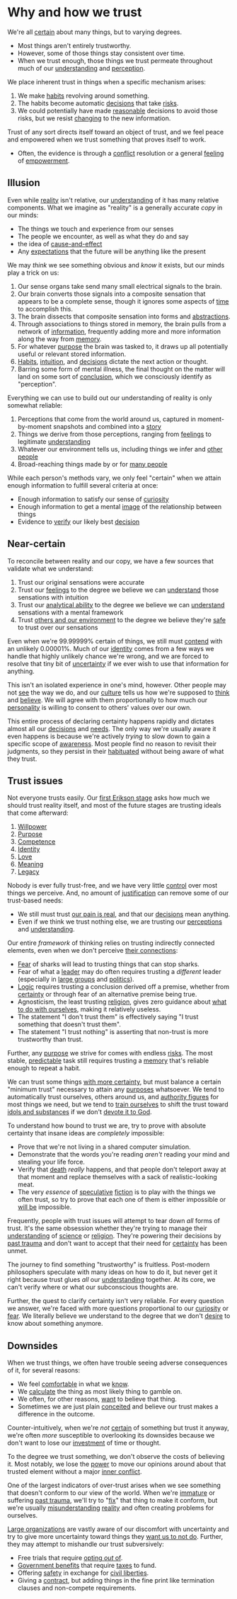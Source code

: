 
# Why and how we trust

We're all [certain](understanding-certainty.md) about many things, but to varying degrees.

- Most things aren't entirely trustworthy.
- However, some of those things stay consistent over time.
- When we trust enough, those things we trust permeate throughout much of our [understanding](understanding.md) and [perception](image.md).

We place inherent trust in things when a specific mechanism arises:

1. We make [habits](habits.md) revolving around something.
2. The habits become automatic [decisions](decisions.md) that take [risks](safety.md).
3. We could potentially have made [reasonable](logic.md) decisions to avoid those risks, but we resist [changing](people-changes.md) to the new information.

Trust of any sort directs itself toward an object of trust, and we feel peace and empowered when we trust something that proves itself to work.

- Often, the evidence is through a [conflict](people-conflicts.md) resolution or a general [feeling](mind-feelings.md) of [empowerment](power.md).

## Illusion

Even while [reality](reality.md) isn't relative, our [understanding](understanding.md) of it has many relative components. What we imagine as "reality" is a generally accurate *copy* in our minds:

- The things we touch and experience from our senses
- The people we encounter, as well as what they do and say
- the idea of [cause-and-effect](science.md)
- Any [expectations](imagination.md) that the future will be anything like the present

We may *think* we see something obvious and *know* it exists, but our minds play a trick on us:

1. Our sense organs take send many small electrical signals to the brain.
2. Our brain converts those signals into a composite sensation that appears to be a complete sense, though it ignores some aspects of [time](datetime.md) to accomplish this.
3. The brain dissects that composite sensation into forms and [abstractions](symbols.md).
4. Through associations to things stored in memory, the brain pulls from a network of [information](information.md), frequently adding more and more information along the way from [memory](mind-memory.md).
5. For whatever [purpose](purpose.md) the brain was tasked to, it draws up all potentially useful or relevant stored information.
6. [Habits](habits.md), [intuition](understanding.md), and [decisions](decisions.md) dictate the next action or thought.
7. Barring some form of mental illness, the final thought on the matter will land on some sort of [conclusion](logic.md), which we consciously identify as "perception".

Everything we can use to build out our understanding of reality is only somewhat reliable:

1. Perceptions that come from the world around us, captured in moment-by-moment snapshots and combined into a [story](stories.md)
2. Things we derive from those perceptions, ranging from [feelings](mind-feelings.md) to legitimate [understanding](understanding.md)
3. Whatever our environment tells us, including things we infer and [other people](people-conversation.md)
4. Broad-reaching things made by or for [many people](groups-member.md)

While each person's methods vary, we only feel "certain" when we attain enough information to fulfill several criteria at once:

- Enough information to satisfy our sense of [curiosity](purpose.md)
- Enough information to get a mental [image](image.md) of the relationship between things
- Evidence to [verify](understanding-certainty.md) our likely best [decision](decisions.md)

## Near-certain

To reconcile between reality and our copy, we have a few sources that validate what we understand:

1. Trust our original sensations were accurate
2. Trust our [feelings](mind-feelings.md) to the degree we believe we can [understand](understanding.md) those sensations with intuition
3. Trust our [analytical ability](logic.md) to the degree we believe we can [understand](understanding.md) sensations with a mental framework
4. Trust [others and our environment](groups-member.md) to the degree we believe they're [safe](safety.md) to trust over our sensations

Even when we're 99.99999% certain of things, we still must [contend](conflicts-inner.md) with an unlikely 0.00001%. Much of our [identity](identity.md) comes from a few ways we handle that highly unlikely chance we're wrong, and we are forced to resolve that tiny bit of [uncertainty](unknown.md) if we ever wish to use that information for anything.

This isn't an isolated experience in one's mind, however. Other people may not [see](understanding.md) the way we do, and our [culture](culture.md) tells us how we're supposed to [think](understanding.md) and [believe](understanding-certainty.md). We will agree with them proportionally to how much our [personality](personality.md) is willing to consent to others' values over our own.

This entire process of declaring certainty happens rapidly and dictates almost all our [decisions](decisions.md) and [needs](safety.md). The only way we're usually aware it even happens is because we're actively *trying* to slow down to gain a specific scope of [awareness](awareness.md). Most people find no reason to revisit  their judgments, so they persist in their [habituated](habits.md) without being aware of what they trust.

## Trust issues

Not everyone trusts easily. Our [first Erikson stage](https://en.wikipedia.org/wiki/Erikson%27s_stages_of_psychosocial_development) asks how much we should trust reality itself, and most of the future stages are trusting ideals that come afterward:

1. [Willpower](humanity.md)
2. [Purpose](purpose.md)
3. [Competence](mind-creativity-results.md)
4. [Identity](identity.md)
5. [Love](people-love.md)
6. [Meaning](meaning.md)
7. [Legacy](legacy.md)

Nobody is ever fully trust-free, and we have very little [control](mind-creativity-results.md) over most things we perceive. And, no amount of [justification](logic.md) can remove some of our trust-based needs:

- We still must trust [our pain is real](mind-feelings-fear.md), and that our [decisions](decisions.md) mean anything.
- Even if we think we trust nothing else, we are trusting our [perceptions](image.md) and [understanding](understanding.md).

Our entire *framework* of thinking relies on trusting indirectly connected elements, even when we don't perceive [their connections](https://gainedin.site/networks/):

- [Fear](mind-feelings-fear.md) of sharks will lead to trusting things that can stop sharks.
- Fear of what a [leader](groups-small.md) may do often requires trusting a *different* leader (especially in [large groups](groups-large.md) and [politics](politics-conservativeliberal.md)).
- [Logic](logic.md) requires trusting a conclusion derived off a premise, whether from [certainty](understanding-certainty.md) or through fear of an alternative premise being true.
- Agnosticism, the least trusting [religion](religion.md), gives zero guidance about [what to do with ourselves](purpose.md), making it relatively useless.
- The statement "I don't trust them" is effectively saying "I trust something that doesn't trust them".
- The statement "I trust nothing" is asserting that non-trust is more trustworthy than trust.

Further, any [purpose](purpose.md) we strive for comes with endless [risks](safety.md). The most stable, [predictable](imagination.md) task still requires trusting a [memory](imagination.md) that's reliable enough to repeat a habit.

We can trust some things [with more certainty](understanding-certainty.md), but must balance a certain "minimum trust" necessary to attain any [purposes](purpose.md) whatsoever. We tend to automatically trust ourselves, others around us, and [authority figures](groups-large.md) for most things we need, but we tend to [train ourselves](habits.md) to shift the trust toward [idols and substances](addiction-substances.md) if we don't [devote it to God](https://theologos.site/devotion-chaos/).

To understand how bound to trust we are, try to prove with absolute certainty that insane ideas are *completely* impossible:

- Prove that we're not living in a shared computer simulation.
- Demonstrate that the words you're reading *aren't* reading your mind and stealing your life force.
- Verify that [death](mind-feelings-fear.md) *really* happens, and that people don't teleport away at that moment and replace themselves with a sack of realistic-looking meat.
- The very *essence* of [speculative](imagination.md) [fiction](stories.md) is to play with the things we often trust, so try to prove that each one of them is either impossible or [will be](imagination.md) impossible.

Frequently, people with trust issues will attempt to tear down *all* forms of trust. It's the same obsession whether they're trying to manage their [understanding](understanding.md) of [science](science.md) or [religion](religion.md). They're powering their decisions by [past trauma](hardship-ptsd.md) and don't want to accept that their need for [certainty](understanding-certainty.md) has been unmet.

The journey to find something "trustworthy" is fruitless. Post-modern philosophers speculate with many ideas on how to do it, but never get it right because trust glues *all* our [understanding](understanding.md) together. At its core, we can't verify where or what our subconscious thoughts are.

Further, the quest to clarify certainty isn't very reliable. For every question we answer, we're faced with more questions proportional to our [curiosity](meaning.md) or [fear](mind-feelings-fear.md). We literally believe we understand to the degree that we don't [desire](purpose.md) to know about something anymore.

## Downsides

When we trust things, we often have trouble seeing adverse consequences of it, for several reasons:

- We feel [comfortable](mind-feelings.md) in what we [know](understanding.md).
- We [calculate](math.md) the thing as most likely thing to gamble on.
- We often, for other reasons, [want](purpose.md) to believe that thing.
- Sometimes we are just plain [conceited](morality-evil.md) and believe our trust makes a difference in the outcome.

Counter-intuitively, when we're *not* [certain](understanding-certainty.md) of something but trust it anyway, we're often *more* susceptible to overlooking its downsides because we don't want to lose our [investment](mind-creativity-results.md) of time or thought.

To the degree we trust something, we don't observe the costs of believing it. Most notably, we lose the [power](power-types.md) to move our opinions around about that trusted element without a major [inner conflict](conflicts-inner.md).

One of the largest indicators of over-trust arises when we see something that doesn't conform to our view of the world. When we're [immature](maturity.md) or suffering [past trauma](hardship-ptsd.md), we'll try to "[fix](mind-creativity-results.md)" that thing to make it conform, but we're usually [misunderstanding](understanding.md) [reality](reality.md) and often creating problems for ourselves.

[Large organizations](groups-large.md) are vastly aware of our discomfort with uncertainty and try to give more uncertainty toward things they [want us to not do](morality-taboo.md). Further, they may attempt to mishandle our trust subversively:

- Free trials that require [opting *out* of](people-contracts.md).
- [Government benefits](groups-large.md) that require [taxes](rules-methods.md) to fund.
- Offering [safety](safety.md) in exchange for [civil liberties](decisions.md).
- Giving a [contract](people-contracts.md), but adding things in the fine print like termination clauses and non-compete requirements.
